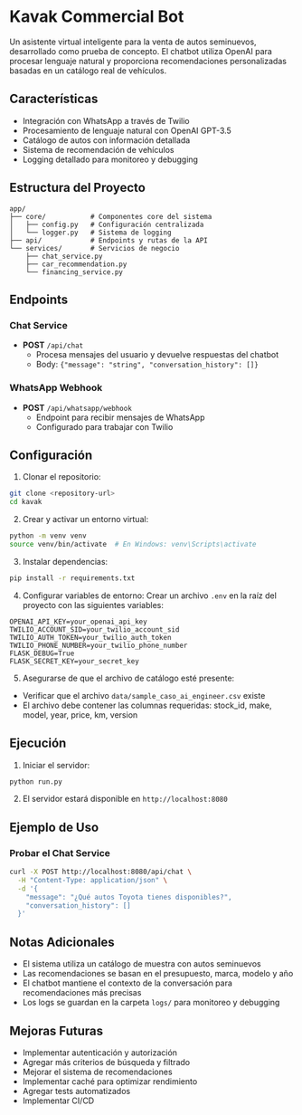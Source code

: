 # Kavak Commercial Bot

Un asistente virtual inteligente para la venta de autos seminuevos, desarrollado como prueba de concepto. El chatbot utiliza OpenAI para procesar lenguaje natural y proporciona recomendaciones personalizadas basadas en un catálogo real de vehículos.

## Características

- Integración con WhatsApp a través de Twilio
- Procesamiento de lenguaje natural con OpenAI GPT-3.5
- Catálogo de autos con información detallada
- Sistema de recomendación de vehículos
- Logging detallado para monitoreo y debugging

## Estructura del Proyecto

```
app/
├── core/           # Componentes core del sistema
│   ├── config.py   # Configuración centralizada
│   └── logger.py   # Sistema de logging
├── api/            # Endpoints y rutas de la API
└── services/       # Servicios de negocio
    ├── chat_service.py
    ├── car_recommendation.py
    └── financing_service.py
```

## Endpoints

### Chat Service
- **POST** `/api/chat`
  - Procesa mensajes del usuario y devuelve respuestas del chatbot
  - Body: `{"message": "string", "conversation_history": []}`

### WhatsApp Webhook
- **POST** `/api/whatsapp/webhook`
  - Endpoint para recibir mensajes de WhatsApp
  - Configurado para trabajar con Twilio

## Configuración

1. Clonar el repositorio:
```bash
git clone <repository-url>
cd kavak
```

2. Crear y activar un entorno virtual:
```bash
python -m venv venv
source venv/bin/activate  # En Windows: venv\Scripts\activate
```

3. Instalar dependencias:
```bash
pip install -r requirements.txt
```

4. Configurar variables de entorno:
Crear un archivo `.env` en la raíz del proyecto con las siguientes variables:
```env
OPENAI_API_KEY=your_openai_api_key
TWILIO_ACCOUNT_SID=your_twilio_account_sid
TWILIO_AUTH_TOKEN=your_twilio_auth_token
TWILIO_PHONE_NUMBER=your_twilio_phone_number
FLASK_DEBUG=True
FLASK_SECRET_KEY=your_secret_key
```

5. Asegurarse de que el archivo de catálogo esté presente:
- Verificar que el archivo `data/sample_caso_ai_engineer.csv` existe
- El archivo debe contener las columnas requeridas: stock_id, make, model, year, price, km, version

## Ejecución

1. Iniciar el servidor:
```bash
python run.py
```

2. El servidor estará disponible en `http://localhost:8080`

## Ejemplo de Uso

### Probar el Chat Service

```bash
curl -X POST http://localhost:8080/api/chat \
  -H "Content-Type: application/json" \
  -d '{
    "message": "¿Qué autos Toyota tienes disponibles?",
    "conversation_history": []
  }'
```

## Notas Adicionales

- El sistema utiliza un catálogo de muestra con autos seminuevos
- Las recomendaciones se basan en el presupuesto, marca, modelo y año
- El chatbot mantiene el contexto de la conversación para recomendaciones más precisas
- Los logs se guardan en la carpeta `logs/` para monitoreo y debugging

## Mejoras Futuras

- Implementar autenticación y autorización
- Agregar más criterios de búsqueda y filtrado
- Mejorar el sistema de recomendaciones
- Implementar caché para optimizar rendimiento
- Agregar tests automatizados
- Implementar CI/CD
